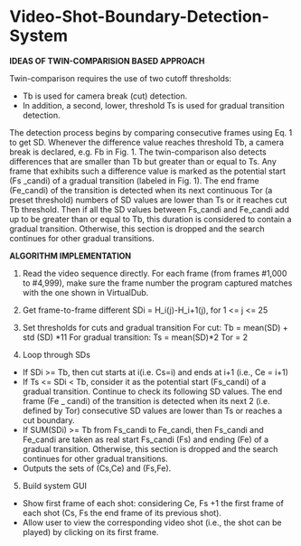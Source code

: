 # Video-Shot-Boundary-Detection-System

**IDEAS OF TWIN-COMPARISION BASED APPROACH**

Twin-comparison requires the use of two cutoff thresholds: 
- Tb is used for camera break (cut) detection. 
- In addition, a second, lower, threshold Ts is used for gradual transition detection. 

The detection process begins by comparing consecutive frames using Eq. 1 to get SD. Whenever the difference value reaches threshold Tb, a camera break is declared, e.g. Fb in Fig. 1. The twin-comparison also detects differences that are smaller than Tb but greater than or equal to Ts. Any frame that exhibits such a difference value is marked as the potential start (Fs _candi) of a gradual transition (labeled in Fig. 1). The end frame (Fe_candi) of the transition is detected when its next continuous Tor (a preset threshold) numbers of SD values are lower than Ts or it reaches cut Tb threshold. Then if all the SD values between Fs_candi and Fe_candi add up to be greater than or equal to Tb, this duration is considered to contain a gradual transition. Otherwise, this section is dropped and the search continues for other gradual transitions.

**ALGORITHM IMPLEMENTATION**
1. Read the video sequence directly. For each frame (from frames #1,000 to #4,999), make sure the frame number the program captured matches with the one shown in VirtualDub.

2. Get frame-to-frame different
    SDi = H_i(j)-H_i+1(j), for 1 <= j <= 25

3. Set thresholds for cuts and gradual transition
    For cut:
            Tb = mean(SD) + std (SD) *11
    For gradual transition:
            Ts = mean(SD)*2 
            Tor = 2

4. Loop through SDs
- If SDi >= Tb, then cut starts at i(i.e. Cs=i) and ends at i+1 (i.e., Ce = i+1)
- If Ts <= SDi < Tb, consider it as the potential start (Fs_candi) of a gradual transition. Continue to check its following SD values. The end frame (Fe _ candi) of the transition is detected when its next 2 (i.e. defined by Tor) consecutive SD values are lower than Ts or reaches a cut boundary. 
- If SUM(SDi) >= Tb from Fs_candi to Fe_candi, then Fs_candi and Fe_candi are taken as real start Fs_candi (Fs) and ending (Fe) of a gradual transition. Otherwise, this section is dropped and the search continues for other gradual transitions.
- Outputs the sets of (Cs,Ce) and (Fs,Fe).

5. Build system GUI
- Show first frame of each shot: considering Ce, Fs +1 the first frame of each shot
(Cs, Fs the end frame of its previous shot).
- Allow user to view the corresponding video shot (i.e., the shot can be played) by
clicking on its first frame.





